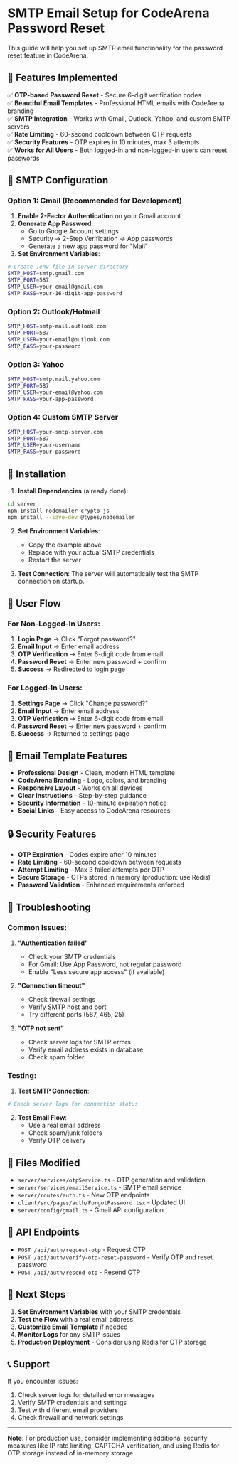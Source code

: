 # SMTP Email Setup for CodeArena Password Reset

This guide will help you set up SMTP email functionality for the password reset feature in CodeArena.

## 🚀 Features Implemented

✅ **OTP-based Password Reset** - Secure 6-digit verification codes  
✅ **Beautiful Email Templates** - Professional HTML emails with CodeArena branding  
✅ **SMTP Integration** - Works with Gmail, Outlook, Yahoo, and custom SMTP servers  
✅ **Rate Limiting** - 60-second cooldown between OTP requests  
✅ **Security Features** - OTP expires in 10 minutes, max 3 attempts  
✅ **Works for All Users** - Both logged-in and non-logged-in users can reset passwords  

## 📧 SMTP Configuration

### Option 1: Gmail (Recommended for Development)

1. **Enable 2-Factor Authentication** on your Gmail account
2. **Generate App Password**:
   - Go to Google Account settings
   - Security → 2-Step Verification → App passwords
   - Generate a new app password for "Mail"
3. **Set Environment Variables**:

```bash
# Create .env file in server directory
SMTP_HOST=smtp.gmail.com
SMTP_PORT=587
SMTP_USER=your-email@gmail.com
SMTP_PASS=your-16-digit-app-password
```

### Option 2: Outlook/Hotmail

```bash
SMTP_HOST=smtp-mail.outlook.com
SMTP_PORT=587
SMTP_USER=your-email@outlook.com
SMTP_PASS=your-password
```

### Option 3: Yahoo

```bash
SMTP_HOST=smtp.mail.yahoo.com
SMTP_PORT=587
SMTP_USER=your-email@yahoo.com
SMTP_PASS=your-app-password
```

### Option 4: Custom SMTP Server

```bash
SMTP_HOST=your-smtp-server.com
SMTP_PORT=587
SMTP_USER=your-username
SMTP_PASS=your-password
```

## 🔧 Installation

1. **Install Dependencies** (already done):
```bash
cd server
npm install nodemailer crypto-js
npm install --save-dev @types/nodemailer
```

2. **Set Environment Variables**:
   - Copy the example above
   - Replace with your actual SMTP credentials
   - Restart the server

3. **Test Connection**:
   The server will automatically test the SMTP connection on startup.

## 📱 User Flow

### For Non-Logged-In Users:
1. **Login Page** → Click "Forgot password?"
2. **Email Input** → Enter email address
3. **OTP Verification** → Enter 6-digit code from email
4. **Password Reset** → Enter new password + confirm
5. **Success** → Redirected to login page

### For Logged-In Users:
1. **Settings Page** → Click "Change password?"
2. **Email Input** → Enter email address
3. **OTP Verification** → Enter 6-digit code from email
4. **Password Reset** → Enter new password + confirm
5. **Success** → Returned to settings page

## 🎨 Email Template Features

- **Professional Design** - Clean, modern HTML template
- **CodeArena Branding** - Logo, colors, and branding
- **Responsive Layout** - Works on all devices
- **Clear Instructions** - Step-by-step guidance
- **Security Information** - 10-minute expiration notice
- **Social Links** - Easy access to CodeArena resources

## 🔒 Security Features

- **OTP Expiration** - Codes expire after 10 minutes
- **Rate Limiting** - 60-second cooldown between requests
- **Attempt Limiting** - Max 3 failed attempts per OTP
- **Secure Storage** - OTPs stored in memory (production: use Redis)
- **Password Validation** - Enhanced requirements enforced

## 🚨 Troubleshooting

### Common Issues:

1. **"Authentication failed"**
   - Check your SMTP credentials
   - For Gmail: Use App Password, not regular password
   - Enable "Less secure app access" (if available)

2. **"Connection timeout"**
   - Check firewall settings
   - Verify SMTP host and port
   - Try different ports (587, 465, 25)

3. **"OTP not sent"**
   - Check server logs for SMTP errors
   - Verify email address exists in database
   - Check spam folder

### Testing:

1. **Test SMTP Connection**:
```bash
# Check server logs for connection status
```

2. **Test Email Flow**:
   - Use a real email address
   - Check spam/junk folders
   - Verify OTP delivery

## 📁 Files Modified

- `server/services/otpService.ts` - OTP generation and validation
- `server/services/emailService.ts` - SMTP email service
- `server/routes/auth.ts` - New OTP endpoints
- `client/src/pages/auth/ForgotPassword.tsx` - Updated UI
- `server/config/gmail.ts` - Gmail API configuration

## 🔄 API Endpoints

- `POST /api/auth/request-otp` - Request OTP
- `POST /api/auth/verify-otp-reset-password` - Verify OTP and reset password
- `POST /api/auth/resend-otp` - Resend OTP

## 🎯 Next Steps

1. **Set Environment Variables** with your SMTP credentials
2. **Test the Flow** with a real email address
3. **Customize Email Template** if needed
4. **Monitor Logs** for any SMTP issues
5. **Production Deployment** - Consider using Redis for OTP storage

## 📞 Support

If you encounter issues:
1. Check server logs for detailed error messages
2. Verify SMTP credentials and settings
3. Test with different email providers
4. Check firewall and network settings

---

**Note**: For production use, consider implementing additional security measures like IP rate limiting, CAPTCHA verification, and using Redis for OTP storage instead of in-memory storage. 